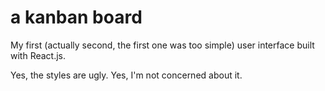 # a kanban board

My first (actually second, the first one was too simple) user interface built with React.js.

Yes, the styles are ugly.
Yes, I'm not concerned about it.
